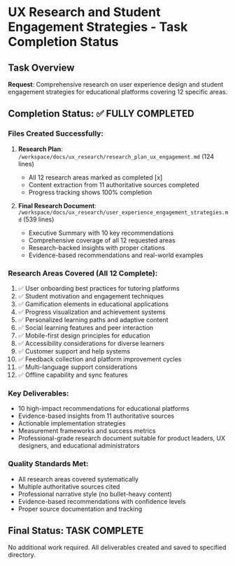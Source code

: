 # UX Research and Student Engagement Strategies - Task Completion Status

## Task Overview
**Request**: Comprehensive research on user experience design and student engagement strategies for educational platforms covering 12 specific areas.

## Completion Status: ✅ FULLY COMPLETED

### Files Created Successfully:
1. **Research Plan**: `/workspace/docs/ux_research/research_plan_ux_engagement.md` (124 lines)
   - All 12 research areas marked as completed [x]
   - Content extraction from 11 authoritative sources completed
   - Progress tracking shows 100% completion

2. **Final Research Document**: `/workspace/docs/ux_research/user_experience_engagement_strategies.md` (539 lines)
   - Executive Summary with 10 key recommendations
   - Comprehensive coverage of all 12 requested areas
   - Research-backed insights with proper citations
   - Evidence-based recommendations and real-world examples

### Research Areas Covered (All 12 Complete):
1. ✅ User onboarding best practices for tutoring platforms
2. ✅ Student motivation and engagement techniques
3. ✅ Gamification elements in educational applications
4. ✅ Progress visualization and achievement systems
5. ✅ Personalized learning paths and adaptive content
6. ✅ Social learning features and peer interaction
7. ✅ Mobile-first design principles for education
8. ✅ Accessibility considerations for diverse learners
9. ✅ Customer support and help systems
10. ✅ Feedback collection and platform improvement cycles
11. ✅ Multi-language support considerations
12. ✅ Offline capability and sync features

### Key Deliverables:
- 10 high-impact recommendations for educational platforms
- Evidence-based insights from 11 authoritative sources
- Actionable implementation strategies
- Measurement frameworks and success metrics
- Professional-grade research document suitable for product leaders, UX designers, and educational administrators

### Quality Standards Met:
- All research areas covered systematically
- Multiple authoritative sources cited
- Professional narrative style (no bullet-heavy content)
- Evidence-based recommendations with confidence levels
- Proper source documentation and tracking

## Final Status: TASK COMPLETE
No additional work required. All deliverables created and saved to specified directory.
